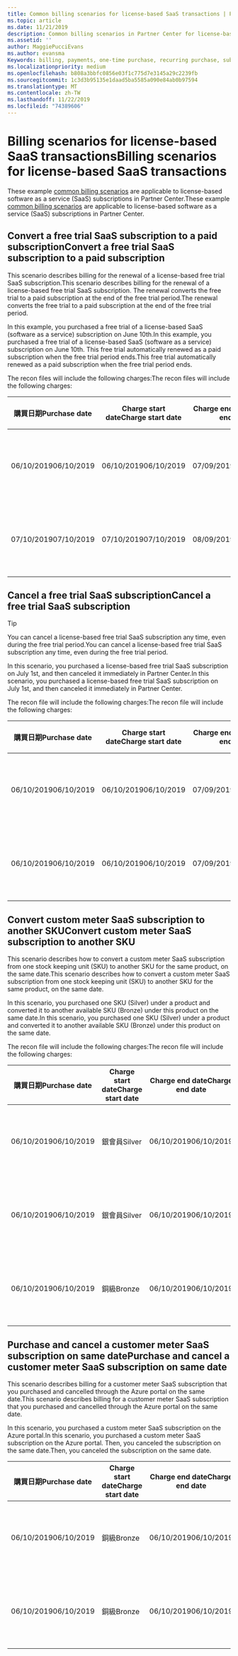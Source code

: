 ```yaml
---
title: Common billing scenarios for license-based SaaS transactions | Partner Center
ms.topic: article
ms.date: 11/21/2019
description: Common billing scenarios in Partner Center for license-based SaaS transactions.
ms.assetid: ''
author: MaggiePucciEvans
ms.author: evansma
Keywords: billing, payments, one-time purchase, recurring purchase, subscriptions, seats
ms.localizationpriority: medium
ms.openlocfilehash: b808a3bbfc0856e03f1c775d7e3145a29c2239fb
ms.sourcegitcommit: 1c3d3b95135e1daad5ba5585a090e84ab0b97594
ms.translationtype: MT
ms.contentlocale: zh-TW
ms.lasthandoff: 11/22/2019
ms.locfileid: "74389606"
---
```

# <a name="billing-scenarios-for-license-based-saas-transactions"></a><span data-ttu-id="1b7a2-104">Billing scenarios for license-based SaaS transactions</span><span class="sxs-lookup"><span data-stu-id="1b7a2-104">Billing scenarios for license-based SaaS transactions</span></span>

<span data-ttu-id="1b7a2-105">These example [common billing scenarios](common-billing-scenarios.md) are applicable to license-based software as a service (SaaS) subscriptions in Partner Center.</span><span class="sxs-lookup"><span data-stu-id="1b7a2-105">These example [common billing scenarios](common-billing-scenarios.md) are applicable to license-based software as a service (SaaS) subscriptions in Partner Center.</span></span>

## <a name="convert-a-free-trial-saas-subscription-to-a-paid-subscription"></a><span data-ttu-id="1b7a2-106">Convert a free trial SaaS subscription to a paid subscription</span><span class="sxs-lookup"><span data-stu-id="1b7a2-106">Convert a free trial SaaS subscription to a paid subscription</span></span>

<span data-ttu-id="1b7a2-107">This scenario describes billing for the renewal of a license-based free trial SaaS subscription.</span><span class="sxs-lookup"><span data-stu-id="1b7a2-107">This scenario describes billing for the renewal of a license-based free trial SaaS subscription.</span></span> <span data-ttu-id="1b7a2-108">The renewal converts the free trial to a paid subscription at the end of the free trial period.</span><span class="sxs-lookup"><span data-stu-id="1b7a2-108">The renewal converts the free trial to a paid subscription at the end of the free trial period.</span></span>

<span data-ttu-id="1b7a2-109">In this example, you purchased a free trial of a license-based SaaS (software as a service) subscription on June 10th.</span><span class="sxs-lookup"><span data-stu-id="1b7a2-109">In this example, you purchased a free trial of a license-based SaaS (software as a service) subscription on June 10th.</span></span> <span data-ttu-id="1b7a2-110">This free trial automatically renewed as a paid subscription when the free trial period ends.</span><span class="sxs-lookup"><span data-stu-id="1b7a2-110">This free trial automatically renewed as a paid subscription when the free trial period ends.</span></span>

<span data-ttu-id="1b7a2-111">The recon files will include the following charges:</span><span class="sxs-lookup"><span data-stu-id="1b7a2-111">The recon files will include the following charges:</span></span>

| <span data-ttu-id="1b7a2-112">購買日期</span><span class="sxs-lookup"><span data-stu-id="1b7a2-112">Purchase date</span></span> | <span data-ttu-id="1b7a2-113">Charge start date</span><span class="sxs-lookup"><span data-stu-id="1b7a2-113">Charge start date</span></span> | <span data-ttu-id="1b7a2-114">Charge end date</span><span class="sxs-lookup"><span data-stu-id="1b7a2-114">Charge end date</span></span> | <span data-ttu-id="1b7a2-115">單價</span><span class="sxs-lookup"><span data-stu-id="1b7a2-115">Unit price</span></span> | <span data-ttu-id="1b7a2-116">Unit quantity</span><span class="sxs-lookup"><span data-stu-id="1b7a2-116">Unit quantity</span></span> | <span data-ttu-id="1b7a2-117">Total amount</span><span class="sxs-lookup"><span data-stu-id="1b7a2-117">Total amount</span></span> | <span data-ttu-id="1b7a2-118">收費類型</span><span class="sxs-lookup"><span data-stu-id="1b7a2-118">Charge type</span></span> | <span data-ttu-id="1b7a2-119">Subscription description</span><span class="sxs-lookup"><span data-stu-id="1b7a2-119">Subscription description</span></span> |
| ------------- | ----------------- | --------------- | ---------- | ------------- | ------------ | ----------- | ----------------- |
| <span data-ttu-id="1b7a2-120">06/10/2019</span><span class="sxs-lookup"><span data-stu-id="1b7a2-120">06/10/2019</span></span> | <span data-ttu-id="1b7a2-121">06/10/2019</span><span class="sxs-lookup"><span data-stu-id="1b7a2-121">06/10/2019</span></span> | <span data-ttu-id="1b7a2-122">07/09/2019</span><span class="sxs-lookup"><span data-stu-id="1b7a2-122">07/09/2019</span></span> | <span data-ttu-id="1b7a2-123">$0</span><span class="sxs-lookup"><span data-stu-id="1b7a2-123">$0</span></span> | <span data-ttu-id="1b7a2-124">1</span><span class="sxs-lookup"><span data-stu-id="1b7a2-124">1</span></span> | <span data-ttu-id="1b7a2-125">$0</span><span class="sxs-lookup"><span data-stu-id="1b7a2-125">$0</span></span> | <span data-ttu-id="1b7a2-126">新的</span><span class="sxs-lookup"><span data-stu-id="1b7a2-126">New</span></span> | <span data-ttu-id="1b7a2-127">免費試用</span><span class="sxs-lookup"><span data-stu-id="1b7a2-127">Free trial</span></span> |
| <span data-ttu-id="1b7a2-128">07/10/2019</span><span class="sxs-lookup"><span data-stu-id="1b7a2-128">07/10/2019</span></span> | <span data-ttu-id="1b7a2-129">07/10/2019</span><span class="sxs-lookup"><span data-stu-id="1b7a2-129">07/10/2019</span></span> | <span data-ttu-id="1b7a2-130">08/09/2019</span><span class="sxs-lookup"><span data-stu-id="1b7a2-130">08/09/2019</span></span> | <span data-ttu-id="1b7a2-131">$2</span><span class="sxs-lookup"><span data-stu-id="1b7a2-131">$2</span></span> | <span data-ttu-id="1b7a2-132">1</span><span class="sxs-lookup"><span data-stu-id="1b7a2-132">1</span></span> | <span data-ttu-id="1b7a2-133">$2</span><span class="sxs-lookup"><span data-stu-id="1b7a2-133">$2</span></span> | <span data-ttu-id="1b7a2-134">[續約]</span><span class="sxs-lookup"><span data-stu-id="1b7a2-134">Renew</span></span> | <span data-ttu-id="1b7a2-135">Paid subscription</span><span class="sxs-lookup"><span data-stu-id="1b7a2-135">Paid subscription</span></span> |

## <a name="cancel-a-free-trial-saas-subscription"></a><span data-ttu-id="1b7a2-136">Cancel a free trial SaaS subscription</span><span class="sxs-lookup"><span data-stu-id="1b7a2-136">Cancel a free trial SaaS subscription</span></span>

> [!TIP]
> <span data-ttu-id="1b7a2-137">You can cancel a license-based free trial SaaS subscription any time, even during the free trial period.</span><span class="sxs-lookup"><span data-stu-id="1b7a2-137">You can cancel a license-based free trial SaaS subscription any time, even during the free trial period.</span></span>

<span data-ttu-id="1b7a2-138">In this scenario, you purchased a license-based free trial SaaS subscription on July 1st, and then canceled it immediately in Partner Center.</span><span class="sxs-lookup"><span data-stu-id="1b7a2-138">In this scenario, you purchased a license-based free trial SaaS subscription on July 1st, and then canceled it immediately in Partner Center.</span></span> 

<span data-ttu-id="1b7a2-139">The recon file will include the following charges:</span><span class="sxs-lookup"><span data-stu-id="1b7a2-139">The recon file will include the following charges:</span></span>

| <span data-ttu-id="1b7a2-140">購買日期</span><span class="sxs-lookup"><span data-stu-id="1b7a2-140">Purchase date</span></span> | <span data-ttu-id="1b7a2-141">Charge start date</span><span class="sxs-lookup"><span data-stu-id="1b7a2-141">Charge start date</span></span> | <span data-ttu-id="1b7a2-142">Charge end date</span><span class="sxs-lookup"><span data-stu-id="1b7a2-142">Charge end date</span></span> | <span data-ttu-id="1b7a2-143">單價</span><span class="sxs-lookup"><span data-stu-id="1b7a2-143">Unit price</span></span> | <span data-ttu-id="1b7a2-144">Unit quantity</span><span class="sxs-lookup"><span data-stu-id="1b7a2-144">Unit quantity</span></span> | <span data-ttu-id="1b7a2-145">Total amount</span><span class="sxs-lookup"><span data-stu-id="1b7a2-145">Total amount</span></span> | <span data-ttu-id="1b7a2-146">收費類型</span><span class="sxs-lookup"><span data-stu-id="1b7a2-146">Charge type</span></span> | <span data-ttu-id="1b7a2-147">Subscription description</span><span class="sxs-lookup"><span data-stu-id="1b7a2-147">Subscription description</span></span> |
| ------------- | ----------------- | --------------- | ---------- | ------------- | ------------ | ----------- | ----------------- |
| <span data-ttu-id="1b7a2-148">06/10/2019</span><span class="sxs-lookup"><span data-stu-id="1b7a2-148">06/10/2019</span></span> | <span data-ttu-id="1b7a2-149">06/10/2019</span><span class="sxs-lookup"><span data-stu-id="1b7a2-149">06/10/2019</span></span> | <span data-ttu-id="1b7a2-150">07/09/2019</span><span class="sxs-lookup"><span data-stu-id="1b7a2-150">07/09/2019</span></span> | <span data-ttu-id="1b7a2-151">$0</span><span class="sxs-lookup"><span data-stu-id="1b7a2-151">$0</span></span> | <span data-ttu-id="1b7a2-152">11</span><span class="sxs-lookup"><span data-stu-id="1b7a2-152">11</span></span> | <span data-ttu-id="1b7a2-153">$0</span><span class="sxs-lookup"><span data-stu-id="1b7a2-153">$0</span></span> | <span data-ttu-id="1b7a2-154">新的</span><span class="sxs-lookup"><span data-stu-id="1b7a2-154">New</span></span> | <span data-ttu-id="1b7a2-155">免費試用</span><span class="sxs-lookup"><span data-stu-id="1b7a2-155">Free trial</span></span> |
| <span data-ttu-id="1b7a2-156">06/10/2019</span><span class="sxs-lookup"><span data-stu-id="1b7a2-156">06/10/2019</span></span> | <span data-ttu-id="1b7a2-157">06/10/2019</span><span class="sxs-lookup"><span data-stu-id="1b7a2-157">06/10/2019</span></span> | <span data-ttu-id="1b7a2-158">07/09/2019</span><span class="sxs-lookup"><span data-stu-id="1b7a2-158">07/09/2019</span></span> | <span data-ttu-id="1b7a2-159">$0</span><span class="sxs-lookup"><span data-stu-id="1b7a2-159">$0</span></span> | <span data-ttu-id="1b7a2-160">11</span><span class="sxs-lookup"><span data-stu-id="1b7a2-160">11</span></span> | <span data-ttu-id="1b7a2-161">$0</span><span class="sxs-lookup"><span data-stu-id="1b7a2-161">$0</span></span> | <span data-ttu-id="1b7a2-162">[取消]</span><span class="sxs-lookup"><span data-stu-id="1b7a2-162">Cancel</span></span> | <span data-ttu-id="1b7a2-163">免費試用</span><span class="sxs-lookup"><span data-stu-id="1b7a2-163">Free trial</span></span> |

## <a name="convert-custom-meter-saas-subscription-to-another-sku"></a><span data-ttu-id="1b7a2-164">Convert custom meter SaaS subscription to another SKU</span><span class="sxs-lookup"><span data-stu-id="1b7a2-164">Convert custom meter SaaS subscription to another SKU</span></span>

<span data-ttu-id="1b7a2-165">This scenario describes how to convert a custom meter SaaS subscription from one stock keeping unit (SKU) to another SKU for the same product, on the same date.</span><span class="sxs-lookup"><span data-stu-id="1b7a2-165">This scenario describes how to convert a custom meter SaaS subscription from one stock keeping unit (SKU) to another SKU for the same product, on the same date.</span></span>

<span data-ttu-id="1b7a2-166">In this scenario, you purchased one SKU (Silver) under a product and converted it to another available SKU (Bronze) under this product on the same date.</span><span class="sxs-lookup"><span data-stu-id="1b7a2-166">In this scenario, you purchased one SKU (Silver) under a product and converted it to another available SKU (Bronze) under this product on the same date.</span></span>

<span data-ttu-id="1b7a2-167">The recon file will include the following charges:</span><span class="sxs-lookup"><span data-stu-id="1b7a2-167">The recon file will include the following charges:</span></span>

| <span data-ttu-id="1b7a2-168">購買日期</span><span class="sxs-lookup"><span data-stu-id="1b7a2-168">Purchase date</span></span> | <span data-ttu-id="1b7a2-169">Charge start date</span><span class="sxs-lookup"><span data-stu-id="1b7a2-169">Charge start date</span></span> | <span data-ttu-id="1b7a2-170">Charge end date</span><span class="sxs-lookup"><span data-stu-id="1b7a2-170">Charge end date</span></span> | <span data-ttu-id="1b7a2-171">單價</span><span class="sxs-lookup"><span data-stu-id="1b7a2-171">Unit price</span></span> | <span data-ttu-id="1b7a2-172">Unit quantity</span><span class="sxs-lookup"><span data-stu-id="1b7a2-172">Unit quantity</span></span> | <span data-ttu-id="1b7a2-173">Total amount</span><span class="sxs-lookup"><span data-stu-id="1b7a2-173">Total amount</span></span> | <span data-ttu-id="1b7a2-174">收費類型</span><span class="sxs-lookup"><span data-stu-id="1b7a2-174">Charge type</span></span> | <span data-ttu-id="1b7a2-175">Subscription description</span><span class="sxs-lookup"><span data-stu-id="1b7a2-175">Subscription description</span></span> |
| ------------- | ----------------- | --------------- | ---------- | ------------- | ------------ | ----------- | ----------------- |
| <span data-ttu-id="1b7a2-176">06/10/2019</span><span class="sxs-lookup"><span data-stu-id="1b7a2-176">06/10/2019</span></span> | <span data-ttu-id="1b7a2-177">銀會員</span><span class="sxs-lookup"><span data-stu-id="1b7a2-177">Silver</span></span> | <span data-ttu-id="1b7a2-178">06/10/2019</span><span class="sxs-lookup"><span data-stu-id="1b7a2-178">06/10/2019</span></span> | <span data-ttu-id="1b7a2-179">06/10/2019</span><span class="sxs-lookup"><span data-stu-id="1b7a2-179">06/10/2019</span></span> | <span data-ttu-id="1b7a2-180">$20</span><span class="sxs-lookup"><span data-stu-id="1b7a2-180">$20</span></span> | <span data-ttu-id="1b7a2-181">1</span><span class="sxs-lookup"><span data-stu-id="1b7a2-181">1</span></span> | <span data-ttu-id="1b7a2-182">$20</span><span class="sxs-lookup"><span data-stu-id="1b7a2-182">$20</span></span> | <span data-ttu-id="1b7a2-183">新的</span><span class="sxs-lookup"><span data-stu-id="1b7a2-183">New</span></span> | <span data-ttu-id="1b7a2-184">Custom meter SaaS subscription</span><span class="sxs-lookup"><span data-stu-id="1b7a2-184">Custom meter SaaS subscription</span></span> |
| <span data-ttu-id="1b7a2-185">06/10/2019</span><span class="sxs-lookup"><span data-stu-id="1b7a2-185">06/10/2019</span></span> | <span data-ttu-id="1b7a2-186">銀會員</span><span class="sxs-lookup"><span data-stu-id="1b7a2-186">Silver</span></span> | <span data-ttu-id="1b7a2-187">06/10/2019</span><span class="sxs-lookup"><span data-stu-id="1b7a2-187">06/10/2019</span></span> | <span data-ttu-id="1b7a2-188">06/10/2019</span><span class="sxs-lookup"><span data-stu-id="1b7a2-188">06/10/2019</span></span> | <span data-ttu-id="1b7a2-189">$20</span><span class="sxs-lookup"><span data-stu-id="1b7a2-189">$20</span></span> | <span data-ttu-id="1b7a2-190">1</span><span class="sxs-lookup"><span data-stu-id="1b7a2-190">1</span></span> | <span data-ttu-id="1b7a2-191">-$20</span><span class="sxs-lookup"><span data-stu-id="1b7a2-191">-$20</span></span> | <span data-ttu-id="1b7a2-192">轉換</span><span class="sxs-lookup"><span data-stu-id="1b7a2-192">Convert</span></span> | <span data-ttu-id="1b7a2-193">Prorated rebill for custom meter SaaS subscription</span><span class="sxs-lookup"><span data-stu-id="1b7a2-193">Prorated rebill for custom meter SaaS subscription</span></span> |
| <span data-ttu-id="1b7a2-194">06/10/2019</span><span class="sxs-lookup"><span data-stu-id="1b7a2-194">06/10/2019</span></span> | <span data-ttu-id="1b7a2-195">銅級</span><span class="sxs-lookup"><span data-stu-id="1b7a2-195">Bronze</span></span> | <span data-ttu-id="1b7a2-196">06/10/2019</span><span class="sxs-lookup"><span data-stu-id="1b7a2-196">06/10/2019</span></span> | <span data-ttu-id="1b7a2-197">06/10/2019</span><span class="sxs-lookup"><span data-stu-id="1b7a2-197">06/10/2019</span></span> | <span data-ttu-id="1b7a2-198">$10</span><span class="sxs-lookup"><span data-stu-id="1b7a2-198">$10</span></span> | <span data-ttu-id="1b7a2-199">1</span><span class="sxs-lookup"><span data-stu-id="1b7a2-199">1</span></span> | <span data-ttu-id="1b7a2-200">$10</span><span class="sxs-lookup"><span data-stu-id="1b7a2-200">$10</span></span> | <span data-ttu-id="1b7a2-201">轉換</span><span class="sxs-lookup"><span data-stu-id="1b7a2-201">Convert</span></span> | <span data-ttu-id="1b7a2-202">Custom meter SaaS subscription</span><span class="sxs-lookup"><span data-stu-id="1b7a2-202">Custom meter SaaS subscription</span></span> |

## <a name="purchase-and-cancel-a-customer-meter-saas-subscription-on-same-date"></a><span data-ttu-id="1b7a2-203">Purchase and cancel a customer meter SaaS subscription on same date</span><span class="sxs-lookup"><span data-stu-id="1b7a2-203">Purchase and cancel a customer meter SaaS subscription on same date</span></span>

<span data-ttu-id="1b7a2-204">This scenario describes billing for a customer meter SaaS subscription that you purchased and cancelled through the Azure portal on the same date.</span><span class="sxs-lookup"><span data-stu-id="1b7a2-204">This scenario describes billing for a customer meter SaaS subscription that you purchased and cancelled through the Azure portal on the same date.</span></span>

<span data-ttu-id="1b7a2-205">In this scenario, you purchased a custom meter SaaS subscription on the Azure portal.</span><span class="sxs-lookup"><span data-stu-id="1b7a2-205">In this scenario, you purchased a custom meter SaaS subscription on the Azure portal.</span></span> <span data-ttu-id="1b7a2-206">Then, you canceled the subscription on the same date.</span><span class="sxs-lookup"><span data-stu-id="1b7a2-206">Then, you canceled the subscription on the same date.</span></span>

| <span data-ttu-id="1b7a2-207">購買日期</span><span class="sxs-lookup"><span data-stu-id="1b7a2-207">Purchase date</span></span> | <span data-ttu-id="1b7a2-208">Charge start date</span><span class="sxs-lookup"><span data-stu-id="1b7a2-208">Charge start date</span></span> | <span data-ttu-id="1b7a2-209">Charge end date</span><span class="sxs-lookup"><span data-stu-id="1b7a2-209">Charge end date</span></span> | <span data-ttu-id="1b7a2-210">單價</span><span class="sxs-lookup"><span data-stu-id="1b7a2-210">Unit price</span></span> | <span data-ttu-id="1b7a2-211">Unit quantity</span><span class="sxs-lookup"><span data-stu-id="1b7a2-211">Unit quantity</span></span> | <span data-ttu-id="1b7a2-212">Total amount</span><span class="sxs-lookup"><span data-stu-id="1b7a2-212">Total amount</span></span> | <span data-ttu-id="1b7a2-213">收費類型</span><span class="sxs-lookup"><span data-stu-id="1b7a2-213">Charge type</span></span> | <span data-ttu-id="1b7a2-214">Subscription description</span><span class="sxs-lookup"><span data-stu-id="1b7a2-214">Subscription description</span></span> |
| ------------- | ----------------- | --------------- | ---------- | ------------- | ------------ | ----------- | ----------------- |
| <span data-ttu-id="1b7a2-215">06/10/2019</span><span class="sxs-lookup"><span data-stu-id="1b7a2-215">06/10/2019</span></span> | <span data-ttu-id="1b7a2-216">銅級</span><span class="sxs-lookup"><span data-stu-id="1b7a2-216">Bronze</span></span> | <span data-ttu-id="1b7a2-217">06/10/2019</span><span class="sxs-lookup"><span data-stu-id="1b7a2-217">06/10/2019</span></span> | <span data-ttu-id="1b7a2-218">06/10/2019</span><span class="sxs-lookup"><span data-stu-id="1b7a2-218">06/10/2019</span></span> | <span data-ttu-id="1b7a2-219">$10</span><span class="sxs-lookup"><span data-stu-id="1b7a2-219">$10</span></span> | <span data-ttu-id="1b7a2-220">1</span><span class="sxs-lookup"><span data-stu-id="1b7a2-220">1</span></span> | <span data-ttu-id="1b7a2-221">$10</span><span class="sxs-lookup"><span data-stu-id="1b7a2-221">$10</span></span> | <span data-ttu-id="1b7a2-222">新的</span><span class="sxs-lookup"><span data-stu-id="1b7a2-222">New</span></span> | <span data-ttu-id="1b7a2-223">Custom meter SaaS subscription</span><span class="sxs-lookup"><span data-stu-id="1b7a2-223">Custom meter SaaS subscription</span></span> |
| <span data-ttu-id="1b7a2-224">06/10/2019</span><span class="sxs-lookup"><span data-stu-id="1b7a2-224">06/10/2019</span></span> | <span data-ttu-id="1b7a2-225">銅級</span><span class="sxs-lookup"><span data-stu-id="1b7a2-225">Bronze</span></span> | <span data-ttu-id="1b7a2-226">06/10/2019</span><span class="sxs-lookup"><span data-stu-id="1b7a2-226">06/10/2019</span></span> | <span data-ttu-id="1b7a2-227">06/10/2019</span><span class="sxs-lookup"><span data-stu-id="1b7a2-227">06/10/2019</span></span> | <span data-ttu-id="1b7a2-228">$10</span><span class="sxs-lookup"><span data-stu-id="1b7a2-228">$10</span></span> | <span data-ttu-id="1b7a2-229">1</span><span class="sxs-lookup"><span data-stu-id="1b7a2-229">1</span></span> | <span data-ttu-id="1b7a2-230">-$10</span><span class="sxs-lookup"><span data-stu-id="1b7a2-230">-$10</span></span> | <span data-ttu-id="1b7a2-231">CancelImmediate</span><span class="sxs-lookup"><span data-stu-id="1b7a2-231">CancelImmediate</span></span> | <span data-ttu-id="1b7a2-232">Custom meter SaaS subscription</span><span class="sxs-lookup"><span data-stu-id="1b7a2-232">Custom meter SaaS subscription</span></span> |
